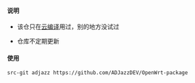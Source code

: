 #### 说明

* 该仓只在[云编译](https://github.com/ADJazzDEV/OpenWrt)用过，别的地方没试过

* 仓库不定期更新

#### 使用
```
src-git adjazz https://github.com/ADJazzDEV/OpenWrt-package
```
